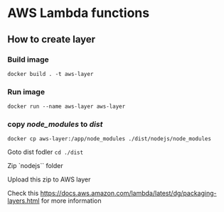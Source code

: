# AWS Lambda functions

## How to create layer

### Build image 

`docker build . -t aws-layer`

### Run image 
`docker run --name aws-layer aws-layer`

### copy *node_modules* to *dist*
`docker cp aws-layer:/app/node_modules ./dist/nodejs/node_modules`

Goto dist fodler `cd ./dist`

Zip `nodejs`` folder

Upload this zip to AWS layer

Check this https://docs.aws.amazon.com/lambda/latest/dg/packaging-layers.html for more information
